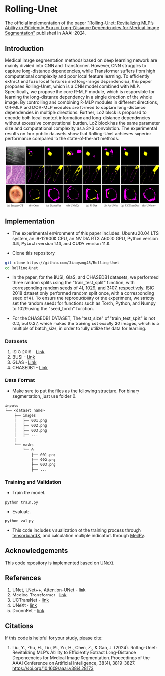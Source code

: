 # Rolling-Unet
The official implementation of the paper ["Rolling-Unet: Revitalizing MLP’s Ability to Efficiently Extract Long-Distance Dependencies for Medical Image Segmentation"](https://doi.org/10.1609/aaai.v38i4.28173) published in AAAI-2024.


## Introduction
Medical image segmentation methods based on deep learning network are mainly divided into CNN and Transformer. However, CNN struggles to capture long-distance dependencies, while Transformer suffers from high computational complexity and poor local feature learning. To efficiently extract and fuse local features and long-range dependencies, this paper proposes Rolling-Unet, which is a CNN model combined with MLP. Specifically, we propose the core R-MLP module, which is responsible for learning the long-distance dependency in a single direction of the whole image. By controlling and combining R-MLP modules in different directions, OR-MLP and DOR-MLP modules are formed to capture long-distance dependencies in multiple directions. Further, Lo2 block is proposed to encode both local context information and long-distance dependencies without excessive computational burden. Lo2 block has the same parameter size and computational complexity as a 3×3 convolution. The experimental results on four public datasets show that Rolling-Unet achieves superior performance compared to the state-of-the-art methods.
<p align="center">
  <img src="imgs/fig0.png" width="800"/>
</p>


## Implementation
- The experimental environment of this paper includes:
Ubuntu 20.04 LTS system, an i9-12900K CPU, an NVIDIA RTX A6000 GPU, Python version 3.8, Pytorch version 1.13, and CUDA version 11.6.

- Clone this repository:
```bash
git clone https://github.com/Jiaoyang45/Rolling-Unet
cd Rolling-Unet
```

- In the paper, for the BUSI, GlaS, and CHASEDB1 datasets, we performed three random splits using the "train_test_split" function, with corresponding random seeds of 41, 1029, and 3407, respectively. ISIC 2018 dataset only performed random split once, with a corresponding seed of 41. To ensure the reproducibility of the experiment, we strictly set the random seeds for functions such as Torch, Python, and Numpy to 1029 using the "seed_torch" function.

- For the CHASEDB1 DATASET, The "test_size" of "train_test_split" is not 0.2, but 0.27, which makes the training set exactly 20 images, which is a multiple of batch_size, in order to fully utilize the data for learning.


### Datasets
1) ISIC 2018 - [Link](https://challenge.isic-archive.com/data/)
2) BUSI - [Link](https://www.kaggle.com/aryashah2k/breast-ultrasound-images-dataset)
3) GLAS - [Link](https://websignon.warwick.ac.uk/origin/slogin?shire=https%3A%2F%2Fwarwick.ac.uk%2Fsitebuilder2%2Fshire-read&providerId=urn%3Awarwick.ac.uk%3Asitebuilder2%3Aread%3Aservice&target=https%3A%2F%2Fwarwick.ac.uk%2Ffac%2Fcross_fac%2Ftia%2Fdata%2Fglascontest&status=notloggedin)
4) CHASEDB1 - [Link](https://blogs.kingston.ac.uk/retinal/chasedb1/)


### Data Format
- Make sure to put the files as the following structure. For binary segmentation, just use folder 0.
```
inputs
└── <dataset name>
    ├── images
    |   ├── 001.png
    │   ├── 002.png
    │   ├── 003.png
    │   ├── ...
    |
    └── masks
        └── 0
            ├── 001.png
            ├── 002.png
            ├── 003.png
            ├── ...
```


### Training and Validation
- Train the model.
```
python train.py
```
- Evaluate.
```
python val.py
```
- This code includes visualization of the training process through [tensorboardX](https://github.com/lanpa/tensorboardX), and calculation multiple indicators through [MedPy](https://github.com/loli/medpy?tab=readme-ov-file).


## Acknowledgements
This code repository is implemented based on [UNeXt](https://github.com/jeya-maria-jose/UNeXt-pytorch). 


## References
1) UNet, UNet++, Attention-UNet - [link](https://github.com/bigmb/Unet-Segmentation-Pytorch-Nest-of-Unets)
2) Medical-Transformer - [link](https://github.com/jeya-maria-jose/Medical-Transformer)
3) UCTransNet - [link](https://github.com/McGregorWwww/UCTransNet?tab=readme-ov-file)
4) UNeXt - [link](https://github.com/jeya-maria-jose/UNeXt-pytorch)
5) DconnNet - [link](https://github.com/Zyun-Y/DconnNet)


## Citations
If this code is helpful for your study, please cite:
1) Liu, Y., Zhu, H., Liu, M., Yu, H., Chen, Z., & Gao, J. (2024). Rolling-Unet: Revitalizing MLP’s Ability to Efficiently Extract Long-Distance Dependencies for Medical Image Segmentation. Proceedings of the AAAI Conference on Artificial Intelligence, 38(4), 3819-3827. https://doi.org/10.1609/aaai.v38i4.28173

